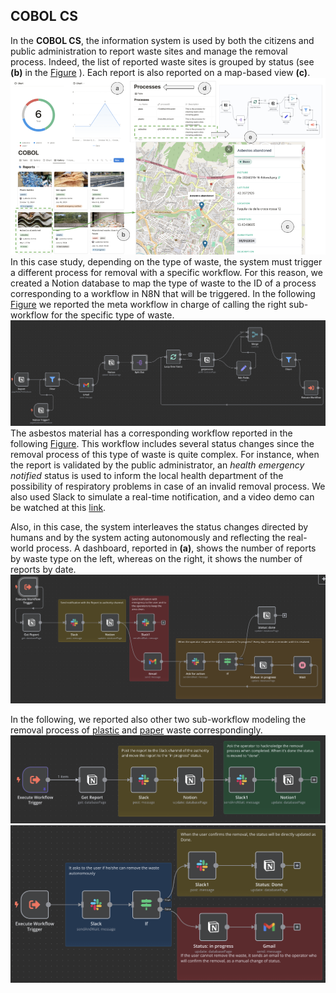 ## COBOL CS

In the **COBOL CS**, the information system is used by both the citizens and public administration to report waste sites and manage the removal process. Indeed, the list of reported waste sites is grouped by status (see **(b)** in the [Figure](https://github.com/MT91/Low-code-Process-Digital-Twins/blob/main/COBOL_CS/COBOL.png) ). Each report is also reported on a map-based view **(c)**. 
![Figure](https://github.com/MT91/Low-code-Process-Digital-Twins/blob/main/COBOL_CS/COBOL.png)
In this case study, depending on the type of waste, the system must trigger a different process for removal with a specific workflow. For this reason, we created a Notion database to map the type of waste to the ID of a process corresponding to a workflow in N8N that will be triggered. 
In the following [Figure](cobol-meta.png) we reported the meta workflow in charge of calling the right sub-workflow for the specific type of waste.
![Figure](cobol-meta.png)
The asbestos material has a corresponding workflow reported in the following [Figure](cobol-asbestos.png). This workflow includes several status changes since the removal process of this type of waste is quite complex. For instance, when the report is validated by the public administrator, an *health emergency notified* status is used to inform the local health department of the possibility of respiratory problems in case of an invalid removal process. We also used Slack to simulate a real-time notification, and a video demo can be watched at this [link](https://youtu.be/DGcxz1zb-5A).

Also, in this case, the system interleaves the status changes directed by humans and by the system acting autonomously and reflecting the real-world process. A dashboard, reported in **(a)**, shows the number of reports by waste type on the left, whereas on the right, it shows the number of reports by date. 
![Figure](cobol-asbestos.png)

In the following, we reported also other two sub-workflow modeling the removal process of [plastic](cobol-plastic.png) and [paper](cobol-paper.png) waste correspondingly.
![plastic](cobol-plastic.png) 
![paper](cobol-paper.png)
